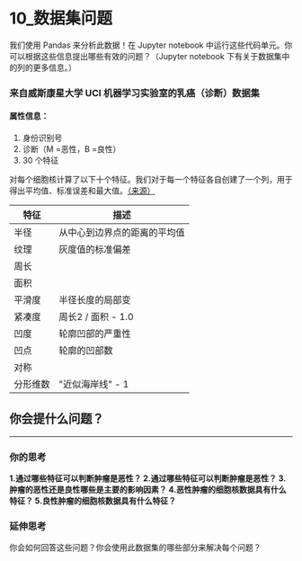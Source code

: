 # 10_数据集问题

我们使用 Pandas 来分析此数据！在 Jupyter notebook 中运行这些代码单元。你可以根据这些信息提出哪些有效的问题？（Jupyter notebook 下有关于数据集中的列的更多信息。） 

### 来自威斯康星大学 UCI 机器学习实验室的乳癌（诊断）数据集

#### 属性信息：

1. 身份识别号
2. 诊断（M =恶性，B =良性）
3. 30 个特征

对每个细胞核计算了以下十个特征。我们对于每一个特征各自创建了一个列，用于得出平均值、标准误差和最大值。[（来源）](https://archive.ics.uci.edu/ml/datasets/Breast+Cancer+Wisconsin+%28Diagnostic%29)

| **特征** | **描述**                     |
| -------- | ---------------------------- |
| 半径     | 从中心到边界点的距离的平均值 |
| 纹理     | 灰度值的标准偏差             |
| 周长     |                              |
| 面积     |                              |
| 平滑度   | 半径长度的局部变             |
| 紧凑度   | 周长2 / 面积 - 1.0           |
| 凹度     | 轮廓凹部的严重性             |
| 凹点     | 轮廓的凹部数                 |
| 对称     |                              |
| 分形维数 | "近似海岸线" - 1             |

## 你会提什么问题？

------

### 你的思考

**1.通过哪些特征可以判断肿瘤是恶性？ 2.通过哪些特征可以判断肿瘤是恶性？ 3.肿瘤的恶性还是良性哪些是主要的影响因素？ 4.恶性肿瘤的细胞核数据具有什么特征？ 5.良性肿瘤的细胞核数据具有什么特征？** 

### 延伸思考

你会如何回答这些问题？你会使用此数据集的哪些部分来解决每个问题？